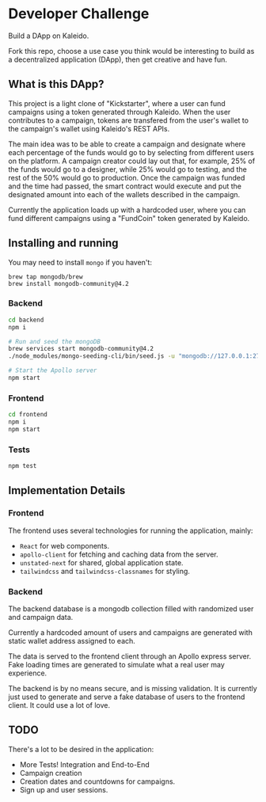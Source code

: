 # Developer Challenge

Build a DApp on Kaleido.

Fork this repo, choose a use case you think would be interesting to build as a decentralized application (DApp), then get creative and have fun.

## What is this DApp?

This project is a light clone of "Kickstarter", where a user can fund campaigns using a token generated through Kaleido. When the user contributes to a campaign, tokens are transfered from the user's wallet to the campaign's wallet using Kaleido's REST APIs.

The main idea was to be able to create a campaign and designate where each percentage of the funds would go to by selecting from different users on the platform. A campaign creator could lay out that, for example, 25% of the funds would go to a designer, while 25% would go to testing, and the rest of the 50% would go to production. Once the campaign was funded and the time had passed, the smart contract would execute and put the designated amount into each of the wallets described in the campaign.

Currently the application loads up with a hardcoded user, where you can fund different campaigns using a "FundCoin" token generated by Kaleido.

## Installing and running

You may need to install `mongo` if you haven't:

```
brew tap mongodb/brew
brew install mongodb-community@4.2
```

### Backend

```bash
cd backend
npm i

# Run and seed the mongoDB
brew services start mongodb-community@4.2
./node_modules/mongo-seeding-cli/bin/seed.js -u "mongodb://127.0.0.1:27017/frontend-challenge" --drop-database ./data

# Start the Apollo server
npm start
```

### Frontend

```bash
cd frontend
npm i
npm start
```

### Tests

```bash
npm test
```

## Implementation Details

### Frontend

The frontend uses several technologies for running the application, mainly:

- `React` for web components.
- `apollo-client` for fetching and caching data from the server.
- `unstated-next` for shared, global application state.
- `tailwindcss` and `tailwindcss-classnames` for styling.

### Backend

The backend database is a mongodb collection filled with randomized user and campaign data.

Currently a hardcoded amount of users and campaigns are generated with static wallet address assigned to each.

The data is served to the frontend client through an Apollo express server. Fake loading times are generated to simulate what a real user may experience.

The backend is by no means secure, and is missing validation. It is currently just used to generate and serve a fake database of users to the frontend client. It could use a lot of love.

## TODO

There's a lot to be desired in the application:

- More Tests! Integration and End-to-End
- Campaign creation
- Creation dates and countdowns for campaigns.
- Sign up and user sessions.
